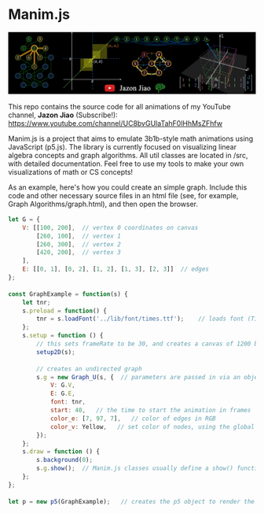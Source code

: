 # Manim.js
![Screenshot](/lib/thumbnails/GitHubThumbnail.png)

This repo contains the source code for all animations of my YouTube channel, **Jazon Jiao** (Subscribe!): https://www.youtube.com/channel/UC8bvGUlaTahF0lHhMsZFhfw 

Manim.js is a project that aims to emulate 3b1b-style math animations using JavaScript (p5.js). The library is currently focused on visualizing linear algebra concepts and graph algorithms. All util classes are located in /src, with detailed documentation. Feel free to use my tools to make your own visualizations of math or CS concepts!

As an example, here's how you could create an simple graph. Include this code and other necessary source files in an html file (see, for example, Graph Algorithms/graph.html), and then open the browser.

```JavaScript
let G = {
    V: [[100, 200],  // vertex 0 coordinates on canvas
        [260, 100],  // vertex 1
        [260, 300],  // vertex 2
        [420, 200],  // vertex 3
    ],
    E: [[0, 1], [0, 2], [1, 2], [1, 3], [2, 3]]  // edges
};

const GraphExample = function(s) {
    let tnr;
    s.preload = function() {
        tnr = s.loadFont('../lib/font/times.ttf');    // loads font (Times new roman)
    };
    s.setup = function () {
        // this sets frameRate to be 30, and creates a canvas of 1200 by 675 (you can adjust these in globals.js)
        setup2D(s); 
        
        // creates an undirected graph
        s.g = new Graph_U(s, {  // parameters are passed in via an object
            V: G.V, 
            E: G.E, 
            font: tnr,
            start: 40,   // the time to start the animation in frames
            color_e: [7, 97, 7],   // color of edges in RGB
            color_v: Yellow,   // set color of nodes, using the global Yellow variable
        });
    };
    s.draw = function () {
        s.background(0);
        s.g.show();  // Manim.js classes usually define a show() function to be called in draw()
    };
};

let p = new p5(GraphExample);   // creates the p5 object to render the animation
```

